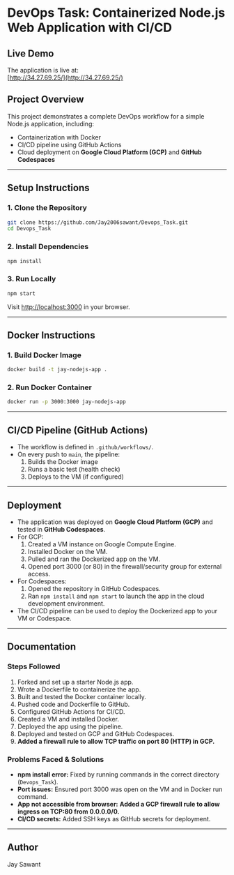# DevOps Task: Containerized Node.js Web Application with CI/CD

## Live Demo

The application is live at:  
[http://34.27.69.25/](http://34.27.69.25/)

## Project Overview
This project demonstrates a complete DevOps workflow for a simple Node.js application, including:
- Containerization with Docker
- CI/CD pipeline using GitHub Actions
- Cloud deployment on **Google Cloud Platform (GCP)** and **GitHub Codespaces**

---

## Setup Instructions

### 1. Clone the Repository
```bash
git clone https://github.com/Jay2006sawant/Devops_Task.git
cd Devops_Task
```

### 2. Install Dependencies
```bash
npm install
```

### 3. Run Locally
```bash
npm start
```
Visit [http://localhost:3000](http://localhost:3000) in your browser.

---

## Docker Instructions

### 1. Build Docker Image
```bash
docker build -t jay-nodejs-app .
```

### 2. Run Docker Container
```bash
docker run -p 3000:3000 jay-nodejs-app
```

---

## CI/CD Pipeline (GitHub Actions)
- The workflow is defined in `.github/workflows/`.
- On every push to `main`, the pipeline:
  1. Builds the Docker image
  2. Runs a basic test (health check)
  3. Deploys to the VM (if configured)

---

## Deployment
- The application was deployed on **Google Cloud Platform (GCP)** and tested in **GitHub Codespaces**.
- For GCP:
  1. Created a VM instance on Google Compute Engine.
  2. Installed Docker on the VM.
  3. Pulled and ran the Dockerized app on the VM.
  4. Opened port 3000 (or 80) in the firewall/security group for external access.
- For Codespaces:
  1. Opened the repository in GitHub Codespaces.
  2. Ran `npm install` and `npm start` to launch the app in the cloud development environment.
- The CI/CD pipeline can be used to deploy the Dockerized app to your VM or Codespace.

---

## Documentation

### Steps Followed
1. Forked and set up a starter Node.js app.
2. Wrote a Dockerfile to containerize the app.
3. Built and tested the Docker container locally.
4. Pushed code and Dockerfile to GitHub.
5. Configured GitHub Actions for CI/CD.
6. Created a VM and installed Docker.
7. Deployed the app using the pipeline.
8. Deployed and tested on GCP and GitHub Codespaces.
9. **Added a firewall rule to allow TCP traffic on port 80 (HTTP) in GCP.**

### Problems Faced & Solutions
- **npm install error:** Fixed by running commands in the correct directory (`Devops_Task`).
- **Port issues:** Ensured port 3000 was open on the VM and in Docker run command.
- **App not accessible from browser:** **Added a GCP firewall rule to allow ingress on TCP:80 from 0.0.0.0/0.**
- **CI/CD secrets:** Added SSH keys as GitHub secrets for deployment.

---

## Author
Jay Sawant 